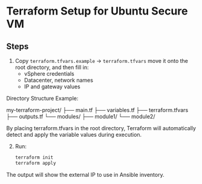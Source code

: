 # Terraform Setup for Ubuntu Secure VM

## Steps
1. Copy `terraform.tfvars.example` → `terraform.tfvars` move it onto the root directory, and then fill in:
   - vSphere credentials
   - Datacenter, network names
   - IP and gateway values

Directory Structure Example:

my-terraform-project/
├── main.tf
├── variables.tf
├── terraform.tfvars
├── outputs.tf
└── modules/
    ├── module1/
    └── module2/

By placing terraform.tfvars in the root directory, Terraform will automatically detect and apply the variable values during execution.

2. Run:
   ```bash
   terraform init
   terraform apply
   ```

The output will show the external IP to use in Ansible inventory.
